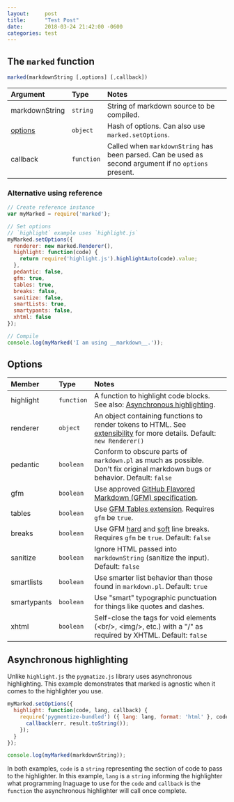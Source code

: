 ```yaml
---
layout:     post
title:      "Test Post"
date:       2018-03-24 21:42:00 -0600
categories: test
---
```


## The `marked` function

```js
marked(markdownString [,options] [,callback])
```

|Argument              |Type         |Notes                                                                                                |
|:---------------------|:------------|:----------------------------------------------------------------------------------------------------|
|markdownString        |`string`     |String of markdown source to be compiled.                                                            |
|<a href="#options">options</a>|`object`|Hash of options. Can also use `marked.setOptions`.                                                |
|callback              |`function`   |Called when `markdownString` has been parsed. Can be used as second argument if no `options` present.|

### Alternative using reference

```js
// Create reference instance
var myMarked = require('marked');

// Set options
// `highlight` example uses `highlight.js`
myMarked.setOptions({
  renderer: new marked.Renderer(),
  highlight: function(code) {
  	return require('highlight.js').highlightAuto(code).value;
  },
  pedantic: false,
  gfm: true,
  tables: true,
  breaks: false,
  sanitize: false,
  smartLists: true,
  smartypants: false,
  xhtml: false
});

// Compile
console.log(myMarked('I am using __markdown__.'));
```

<h2 id="options">Options</h2>

|Member     |Type      |Notes                                                                                                                        |
|:----------|:---------|:----------------------------------------------------------------------------------------------------------------------------|
|highlight  |`function`|A function to highlight code blocks. See also: <a href="#highlight">Asynchronous highlighting</a>.                           |
|renderer   |`object`  |An object containing functions to render tokens to HTML. See [extensibility](https://github.com/markedjs/marked/blob/master/docs/USING_PRO.md) for more details. Default: `new Renderer()`|
|pedantic   |`boolean` |Conform to obscure parts of `markdown.pl` as much as possible. Don't fix original markdown bugs or behavior. Default: `false`|
|gfm        |`boolean` |Use approved [GitHub Flavored Markdown (GFM) specification](https://github.github.com/gfm/).                                 |
|tables     |`boolean` |Use [GFM Tables extension](https://github.github.com/gfm/#tables-extension-). Requires `gfm` be `true`.                      |
|breaks     |`boolean` |Use GFM [hard](https://github.github.com/gfm/#hard-line-breaks) and [soft](https://github.github.com/gfm/#soft-line-breaks) line breaks. Requires `gfm` be `true`. Default: `false`|
|sanitize   |`boolean` |Ignore HTML passed into `markdownString` (sanitize the input). Default: `false`                                              |
|smartlists |`boolean` |Use smarter list behavior than those found in `markdown.pl`. Default: `true`                                                 |
|smartypants|`boolean` |Use "smart" typographic punctuation for things like quotes and dashes.                                                       |
|xhtml      |`boolean` |Self-close the tags for void elements (&lt;br/&gt;, &lt;img/&gt;, etc.) with a "/" as required by XHTML. Default: `false`    |

<h2 id="highlight">Asynchronous highlighting</h2>

Unlike `highlight.js` the `pygmatize.js` library uses asynchronous highlighting. This example demonstrates that marked is agnostic when it comes to the highlighter you use.

```js
myMarked.setOptions({
  highlight: function(code, lang, callback) {
    require('pygmentize-bundled') ({ lang: lang, format: 'html' }, code, function (err, result) {
      callback(err, result.toString());
    });
  }
});

console.log(myMarked(markdownString));
```

In both examples, `code` is a `string` representing the section of code to pass to the highlighter. In this example, `lang` is a `string` informing the highlighter what programming lnaguage to use for the `code` and `callback` is the `function` the asynchronous highlighter will call once complete.
